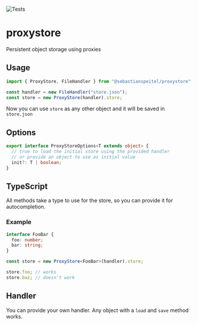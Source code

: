 ![Tests](https://github.com/SebastianSpeitel/proxystore/workflows/Tests/badge.svg?branch=master)

# proxystore

Persistent object storage using proxies

## Usage

```javascript
import { ProxyStore, FileHandler } from "@sebastianspeitel/proxystore";

const handler = new FileHandler("store.json");
const store = new ProxyStore(handler).store;
```

Now you can use `store` as any other object and it will be saved in `store.json`

## Options

```typescript
export interface ProxyStoreOptions<T extends object> {
  // true to load the initial store using the provided handler
  // or provide an object to use as initial value
  init?: T | boolean;
}
```

## TypeScript

All methods take a type to use for the store, so you can provide it for autocompletion.

### Example

```typescript
interface FooBar {
  foo: number;
  bar: string;
}

const store = new ProxyStore<FooBar>(handler).store;

store.foo; // works
store.baz; // doesn't work
```

## Handler

You can provide your own handler. Any object with a `load` and `save` method works.
